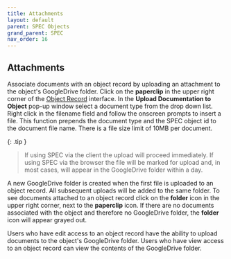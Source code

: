 ```yaml
---
title: Attachments
layout: default
parent: SPEC Objects
grand_parent: SPEC
nav_order: 16
---
```


## Attachments
Associate documents with an object record by uploading an attachment to the object's GoogleDrive folder. Click on the **paperclip** in the upper right corner of the [Object Record](https://nypl.github.io/pres-docs/spec/specObjectsObjectRecord.html) interface. In the **Upload Documentation to Object** pop-up window select a document type from the drop down list. Right click in the filename field and follow the onscreen prompts to insert a file. This function prepends the document type and the SPEC object id to the document file name. There is a file size limit of 10MB per document. 

{: .tip }
> If using SPEC via the client the upload will proceed immediately. If using SPEC via the browser the file will be marked for upload and, in most cases, will appear in the GoogleDrive folder within a day.

A new GoogleDrive folder is created when the first file is uploaded to an object record. All subsequent uploads will be added to the same folder. To see documents attached to an object record click on the **folder** icon in the upper right corner, next to the **paperclip** icon. If there are no documents associated with the object and therefore no GoogleDrive folder, the **folder** icon will appear grayed out.

Users who have edit access to an object record have the ability to upload documents to the object's GoogleDrive folder. Users who have view access to an object record can view the contents of the GoogleDrive folder. 